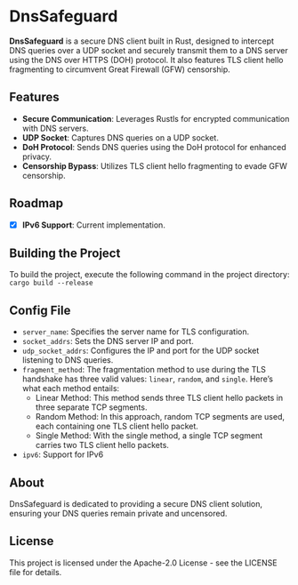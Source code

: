# DnsSafeguard

**DnsSafeguard** is a secure DNS client built in Rust, designed to intercept DNS queries over a UDP socket and securely transmit them to a DNS server using the DNS over HTTPS (DOH) protocol. It also features TLS client hello fragmenting to circumvent Great Firewall (GFW) censorship.

## Features

* **Secure Communication**: Leverages Rustls for encrypted communication with DNS servers.
* **UDP Socket**: Captures DNS queries on a UDP socket.
* **DoH Protocol**: Sends DNS queries using the DoH protocol for enhanced privacy.
* **Censorship Bypass**: Utilizes TLS client hello fragmenting to evade GFW censorship.

## Roadmap

- [x] **IPv6 Support**: Current implementation.

## Building the Project

To build the project, execute the following command in the project directory: `cargo build --release`

## Config File

* `server_name`: Specifies the server name for TLS configuration.
* `socket_addrs`: Sets the DNS server IP and port.
* `udp_socket_addrs`: Configures the IP and port for the UDP socket listening to DNS queries.
* `fragment_method`: The fragmentation method to use during the TLS handshake has three valid values: `linear`, `random`, and `single`. Here’s what each method entails:
    - Linear Method: This method sends three TLS client hello packets in three separate TCP segments.
    - Random Method: In this approach, random TCP segments are used, each containing one TLS client hello packet.
    - Single Method: With the single method, a single TCP segment carries two TLS client hello packets.
* `ipv6`: Support for IPv6

## About

DnsSafeguard is dedicated to providing a secure DNS client solution, ensuring your DNS queries remain private and uncensored.

## License

This project is licensed under the Apache-2.0 License - see the LICENSE file for details.